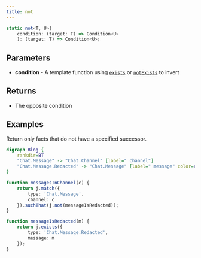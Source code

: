 ```yaml
---
title: not
---
```


```typescript
static not<T, U>(
    condition: (target: T) => Condition<U>
    ): (target: T) => Condition<U>;
```

## Parameters

* **condition** - A template function using [`exists`](../exists/) or [`notExists`](./not-exists) to invert

## Returns

* The opposite condition

## Examples

Return only facts that do not have a specified successor.

```dot
digraph Blog {
    rankdir=BT
    "Chat.Message" -> "Chat.Channel" [label=" channel"]
    "Chat.Message.Redacted" -> "Chat.Message" [label=" message" color=red]
}
```

```typescript
function messagesInChannel(c) {
    return j.match({
        type: 'Chat.Message',
        channel: c
    }).suchThat(j.not(messageIsRedacted));
}

function messageIsRedacted(m) {
    return j.exists({
        type: 'Chat.Message.Redacted',
        message: m
    });
}
```
